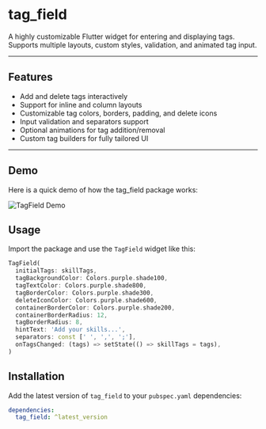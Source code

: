 # tag_field

A highly customizable Flutter widget for entering and displaying tags.  
Supports multiple layouts, custom styles, validation, and animated tag input.

---

## Features

- Add and delete tags interactively  
- Support for inline and column layouts  
- Customizable tag colors, borders, padding, and delete icons  
- Input validation and separators support  
- Optional animations for tag addition/removal  
- Custom tag builders for fully tailored UI  

---


## Demo

Here is a quick demo of how the tag_field package works:

![TagField Demo](https://raw.githubusercontent.com/afaqxdev/tag_field/main/example/assets/demo.gif)

## Usage

Import the package and use the `TagField` widget like this:

```dart
TagField(
  initialTags: skillTags,
  tagBackgroundColor: Colors.purple.shade100,
  tagTextColor: Colors.purple.shade800,
  tagBorderColor: Colors.purple.shade300,
  deleteIconColor: Colors.purple.shade600,
  containerBorderColor: Colors.purple.shade200,
  containerBorderRadius: 12,
  tagBorderRadius: 8,
  hintText: 'Add your skills...',
  separators: const [' ', ',', ';'],
  onTagsChanged: (tags) => setState(() => skillTags = tags),
)
```

## Installation

Add the latest version of `tag_field` to your `pubspec.yaml` dependencies:

```yaml
dependencies:
  tag_field: ^latest_version
````
